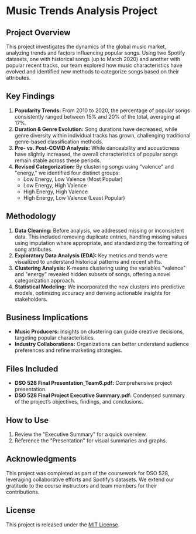# Music Trends Analysis Project

## Project Overview
This project investigates the dynamics of the global music market, analyzing trends and factors influencing popular songs. Using two Spotify datasets, one with historical songs (up to March 2020) and another with popular recent tracks, our team explored how music characteristics have evolved and identified new methods to categorize songs based on their attributes.

## Key Findings
1. **Popularity Trends:** From 2010 to 2020, the percentage of popular songs consistently ranged between 15% and 20% of the total, averaging at 17%.
2. **Duration & Genre Evolution:** Song durations have decreased, while genre diversity within individual tracks has grown, challenging traditional genre-based classification methods.
3. **Pre- vs. Post-COVID Analysis:** While danceability and acousticness have slightly increased, the overall characteristics of popular songs remain stable across these periods.
4. **Revised Categorization:** By clustering songs using "valence" and "energy," we identified four distinct groups:
   - Low Energy, Low Valence (Most Popular)
   - Low Energy, High Valence
   - High Energy, High Valence
   - High Energy, Low Valence (Least Popular)

## Methodology
1. **Data Cleaning:** Before analysis, we addressed missing or inconsistent data. This included removing duplicate entries, handling missing values using imputation where appropriate, and standardizing the formatting of song attributes.
2. **Exploratory Data Analysis (EDA):** Key metrics and trends were visualized to understand historical patterns and recent shifts.
3. **Clustering Analysis:** K-means clustering using the variables "valence" and "energy" revealed hidden subsets of songs, offering a novel categorization approach.
4. **Statistical Modeling:** We incorporated the new clusters into predictive models, optimizing accuracy and deriving actionable insights for stakeholders.

## Business Implications
- **Music Producers:** Insights on clustering can guide creative decisions, targeting popular characteristics.
- **Industry Collaborations:** Organizations can better understand audience preferences and refine marketing strategies.

## Files Included
- **DSO 528 Final Presentation_Team6.pdf:** Comprehensive project presentation.
- **DSO 528 Final Project Executive Summary.pdf:** Condensed summary of the project’s objectives, findings, and conclusions.

## How to Use
1. Review the "Executive Summary" for a quick overview.
2. Reference the "Presentation" for visual summaries and graphs.

## Acknowledgments
This project was completed as part of the coursework for DSO 528, leveraging collaborative efforts and Spotify’s datasets. We extend our gratitude to the course instructors and team members for their contributions.

## License
This project is released under the [MIT License](https://opensource.org/licenses/MIT).

